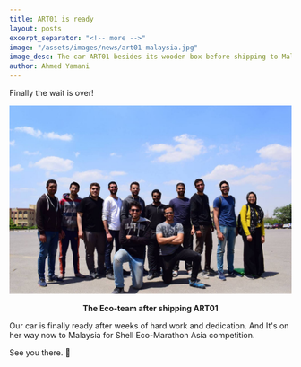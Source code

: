 ```yaml
---
title: ART01 is ready
layout: posts
excerpt_separator: "<!-- more -->"
image: "/assets/images/news/art01-malaysia.jpg"
image_desc: The car ART01 besides its wooden box before shipping to Malaysia, outside, photograph.
author: Ahmed Yamani
---
```


Finally the wait is over! <!-- more -->

![Eco team members, outdoors, smiling, photograph.](/assets/images/news/art01-team.jpg)

<p style="text-align: center; font-weight: bold; margin-top: 0px">The Eco-team after shipping ART01</p>

Our car is finally ready after weeks of hard work and dedication. And It's on her way now to Malaysia for Shell Eco-Marathon Asia competition.

See you there. 👋